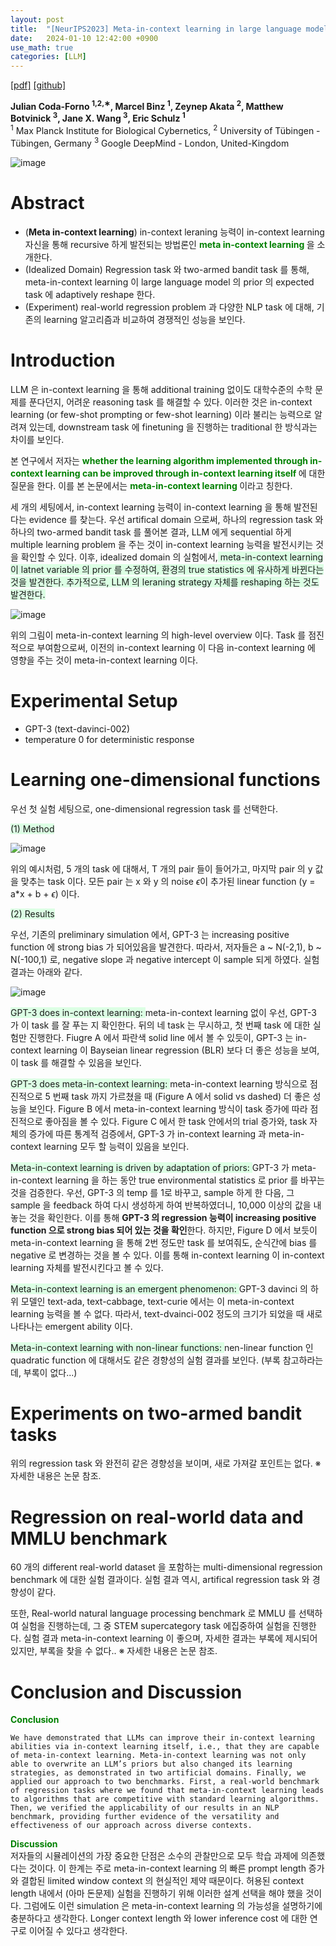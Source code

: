 ```yaml
---
layout: post
title:  "[NeurIPS2023] Meta-in-context learning in large language models"
date:   2024-01-10 12:42:00 +0900
use_math: true
categories: [LLM]
---
```


[[pdf]](https://openreview.net/pdf?id=sx0xpaO0za)
[[github]](https://github.com/yandachen/In-context-Tuning)

**Julian Coda-Forno <sup>1,2,∗</sup>, Marcel Binz <sup>1</sup>, Zeynep Akata <sup>2</sup>, Matthew Botvinick <sup>3</sup>, Jane X. Wang <sup>3</sup>, Eric Schulz <sup>1</sup>**
<br><sup>1</sup> Max Planck Institute for Biological Cybernetics, <sup>2</sup> University of Tübingen - Tübingen, Germany <sup>3</sup> Google DeepMind - London, United-Kingdom &emsp;

![image](https://github.com/yong1-kim/yong1-kim.github.io/assets/42200027/72321483-0834-465e-959d-1f2da731f4c4)

# Abstract
- (**Meta in-context learning**) in-context leraning 능력이 in-context learning 자신을 통해 recursive 하게 발전되는 방법론인 <span style='color:green;font-weight:bold'>  meta in-context learning </span> 을 소개한다. 
- (Idealized Domain) Regression task 와 two-armed bandit task 를 통해, meta-in-context learning 이 large language model 의 prior 의 expected task 에 adaptively reshape 한다.
- (Experiment) real-world regression problem 과 다양한 NLP task 에 대해, 기존의 learning 알고리즘과 비교하여 경쟁적인 성능을 보인다.

# Introduction
LLM 은 in-context learning 을 통해 additional training 없이도 대학수준의 수학 문제를 푼다던지, 어려운 reasoning task 를 해결할 수 있다. 이러한 것은 in-context learning (or few-shot prompting or few-shot learning) 이라 불리는 능력으로 알려져 있는데, downstream task 에 finetuning 을 진행하는 traditional 한 방식과는 차이를 보인다.

본 연구에서 저자는 <span style='color:green;font-weight:bold'>  whether the learning algorithm implemented through in-context learning can be improved through in-context learning itself  </span> 에 대한 질문을 한다.
이를 본 논문에서는 <span style='color:green;font-weight:bold'> meta-in-context learning </span> 이라고 칭한다.

세 개의 세팅에서, in-context learning 능력이 in-context learning 을 통해 발전된다는 evidence 를 찾는다.
우선 artifical domain 으로써, 하나의 regression task 와 하나의 two-armed bandit task 를 풀어본 결과, LLM 에게 sequential 하게 multiple learning problem 을 주는 것이 in-context learning 능력을 발전시키는 것을 확인할 수 있다.
이후, idealized domain 의 실험에서,<span style='background-color: #dcffe4'>  meta-in-context learning 이 latnet variable 의 prior 를 수정하여, 환경의 true statistics 에 유사하게 바뀐다는 것을 발견한다. 추가적으로, LLM 의 leraning strategy 자체를 reshaping 하는 것도 발견한다. </span>

![image](https://github.com/yong1-kim/yong1-kim.github.io/assets/42200027/060dcf89-38c3-4ff7-a9a4-6257a9ffdc89)

위의 그림이 meta-in-context learning 의 high-level overview 이다.
Task 를 점진적으로 부여함으로써, 이전의 in-context learning 이 다음 in-context learning 에 영향을 주는 것이 meta-in-context learning 이다.

# Experimental Setup
- GPT-3 (text-davinci-002)
- temperature 0 for deterministic response

# Learning one-dimensional functions
우선 첫 실험 세팅으로, one-dimensional regression task 를 선택한다.

<span style='background-color: #dcffe4'> (1) Method </span>

![image](https://github.com/yong1-kim/yong1-kim.github.io/assets/42200027/c7e36cc4-bcd5-433a-8b8b-d1bc729eea2c)

위의 예시처럼, 5 개의 task 에 대해서, T 개의 pair 들이 들어가고, 마지막 pair 의 y 값을 맞추는 task 이다.
모든 pair 는 x 와 y 의 noise $\epsilon$이 추가된 linear function (y = a*x + b + $\epsilon$) 이다.

<span style='background-color: #dcffe4'> (2) Results </span>

우선, 기존의 preliminary simulation 에서, GPT-3 는 increasing positive function 에 strong bias 가 되어있음을 발견한다. 
따라서, 저자들은 a ~ N(-2,1), b ~ N(-100,1) 로, negative slope 과 negative intercept 이 sample 되게 하였다.
실험 결과는 아래와 같다.

![image](https://github.com/yong1-kim/yong1-kim.github.io/assets/42200027/418cce1d-12ac-4054-99bb-cc532d5fbc2c)

<span style='background-color: #dcffe4'> GPT-3 does in-context learning: </span> meta-in-context learning 없이 우선, GPT-3 가 이 task 를 잘 푸는 지 확인한다. 뒤의 네 task 는 무시하고, 첫 번째 task 에 대한 실험만 진행한다. </span> Fiugre A 에서 파란색 solid line 에서 볼 수 있듯이, GPT-3 는 in-context learning 이 Bayseian linear regression (BLR) 보다 더 좋은 성능을 보여, 이 task 를 해결할 수 있음을 보인다. 

<span style='background-color: #dcffe4'> GPT-3 does meta-in-context learning: </span> meta-in-context learning 방식으로 점진적으로 5 번째 task 까지 가르쳤을 때 (Figure A 에서 solid vs dashed) 더 좋은 성능을 보인다. Figure B 에서 meta-in-context learning 방식이 task 증가에 따라 점진적으로 좋아짐을 볼 수 있다. Figure C 에서 한 task 안에서의 trial 증가와, task 자체의 증가에 따른 통계적 검증에서, GPT-3 가 in-context learning 과 meta-in-context learning 모두 할 능력이 있음을 보인다.

<span style='background-color: #dcffe4'> Meta-in-context learning is driven by adaptation of priors: </span> GPT-3 가 meta-in-context learning 을 하는 동안 true environmental statistics 로 prior 를 바꾸는 것을 검증한다. 우선, GPT-3 의 temp 를 1로 바꾸고, sample 하게 한 다음, 그 sample 을 feedback 하여 다시 생성하게 하여 반복하였더니, 10,000 이상의 값을 내놓는 것을 확인한다. 이를  통해 **GPT-3 의 regression 능력이 increasing positive function 으로 strong bias 되어 있는 것을 확인**한다. 하지만, Figure D 에서 보듯이 meta-in-context learning 을 통해 2번 정도만 task 를 보여줘도, 순식간에 bias 를 negative 로 변경하는 것을 볼 수 있다. 이를 통해 in-context learning 이 in-context learning 자체를 발전시킨다고 볼 수 있다.

<span style='background-color: #dcffe4'> Meta-in-context learning is an emergent phenomenon:  </span> GPT-3 davinci 의 하위 모델인 text-ada, text-cabbage, text-curie 에서는 이 meta-in-context learning 능력을 볼 수 없다. 따라서, text-dvainci-002 정도의 크기가 되었을 때 새로 나타나는 emergent ability 이다.

<span style='background-color: #dcffe4'> Meta-in-context learning with non-linear functions: </span> nen-linear function 인 quadratic function 에 대해서도 같은 경향성의 실험 결과를 보인다. (부록 참고하라는데, 부록이 없다...) 

# Experiments on two-armed bandit tasks
위의 regression task 와 완전히 같은 경향성을 보이며, 새로 가져갈 포인트는 없다.
※ 자세한 내용은 논문 참조.

# Regression on real-world data and MMLU benchmark
60 개의 different real-world dataset 을 포함하는 multi-dimensional regression benchmark 에 대한 실험 결과이다.
실험 결과 역시, artifical regression task 와 경향성이 같다.

또한, Real-world natural language processing benchmark 로 MMLU 를 선택하여 실험을 진행하는데, 그 중 STEM supercategory task 에집중하여 실험을 진행한다. 실험 결과 meta-in-context learning 이 좋으며, 자세한 결과는 부록에 제시되어있지만, 부록을 찾을 수 없다..
※ 자세한 내용은 논문 참조.

# Conclusion and Discussion
<span style='color:green;font-weight:bold'> Conclusion </span>
<br>

```
We have demonstrated that LLMs can improve their in-context learning abilities via in-context learning itself, i.e., that they are capable of meta-in-context learning. Meta-in-context learning was not only able to overwrite an LLM’s priors but also changed its learning strategies, as demonstrated in two artificial domains. Finally, we applied our approach to two benchmarks. First, a real-world benchmark of regression tasks where we found that meta-in-context learning leads to algorithms that are competitive with standard learning algorithms. Then, we verified the applicability of our results in an NLP benchmark, providing further evidence of the versatility and effectiveness of our approach across diverse contexts.
```

<span style='color:green;font-weight:bold'> Discussion </span>
<br>
저자들의 시뮬레이션의 가장 중요한 단점은 소수의 관찰만으로 모두 학습 과제에 의존했다는 것이다. 이 한계는 주로 meta-in-context learning 의 빠른 prompt length 증가와 결합된 limited window context 의 현실적인 제약 때문이다. 허용된 context length 내에서 (아마 돈문제) 실험을 진행하기 위해 이러한 설계 선택을 해야 했을 것이다. 그럼에도 이런 simulation 은 meta-in-context learning 의 가능성을 설명하기에 충분하다고 생각한다. Longer context length 와 lower inference cost 에 대한 연구로 이어질 수 있다고 생각한다.
